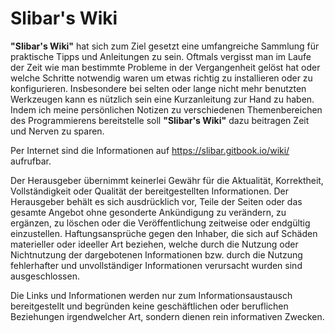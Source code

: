 # Slibar's Wiki
**"Slibar's Wiki"** hat sich zum Ziel gesetzt eine umfangreiche Sammlung für praktische Tipps und Anleitungen zu sein. Oftmals vergisst man im Laufe der Zeit wie man bestimmte Probleme in der Vergangenheit gelöst hat oder welche Schritte notwendig waren um etwas richtig zu installieren oder zu konfigurieren. Insbesondere bei selten oder lange nicht mehr benutzten Werkzeugen kann es nützlich sein eine Kurzanleitung zur Hand zu haben. Indem ich meine persönlichen Notizen zu verschiedenen Themenbereichen des Programmierens bereitstelle soll **"Slibar's Wiki"** dazu beitragen Zeit und Nerven zu sparen.

Per Internet sind die Informationen auf <https://slibar.gitbook.io/wiki/> aufrufbar.

Der Herausgeber übernimmt keinerlei Gewähr für die Aktualität, Korrektheit, Vollständigkeit oder Qualität der bereitgestellten Informationen. Der Herausgeber behält es sich ausdrücklich vor, Teile der Seiten oder das gesamte Angebot ohne gesonderte Ankündigung zu verändern, zu ergänzen, zu löschen oder die Veröffentlichung zeitweise oder endgültig einzustellen. Haftungsansprüche gegen den Inhaber, die sich auf Schäden materieller oder ideeller Art beziehen, welche durch die Nutzung oder Nichtnutzung der dargebotenen Informationen bzw. durch die Nutzung fehlerhafter und unvollständiger Informationen verursacht wurden sind ausgeschlossen.

Die Links und Informationen werden nur zum Informationsaustausch bereitgestellt und begründen keine geschäftlichen oder beruflichen Beziehungen irgendwelcher Art, sondern dienen rein informativen Zwecken.
